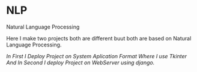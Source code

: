 # NLP
Natural Language Processing

Here I make two projects both are different buut both are based on Natural Language Processing.

*In First I Deploy Project on System Aplication Format Where I use Tkinter*
*And In Second I deploy Project on WebServer using django.*

